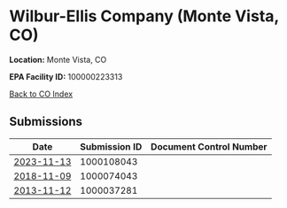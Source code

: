 # Wilbur-Ellis Company (Monte Vista, CO)

**Location:** Monte Vista, CO

**EPA Facility ID:** 100000223313

[Back to CO Index](../../index.md)

## Submissions

| Date | Submission ID | Document Control Number |
|------|--------------|-------------------------|
| [2023-11-13](submissions/1000108043.md) | 1000108043 |  |
| [2018-11-09](submissions/1000074043.md) | 1000074043 |  |
| [2013-11-12](submissions/1000037281.md) | 1000037281 |  |
